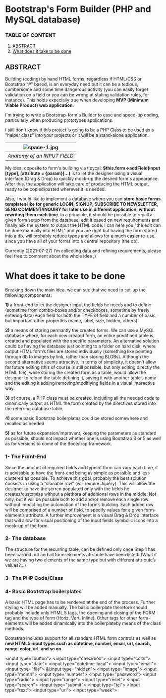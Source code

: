 
# Bootstrap's Form Builder (PHP and  MySQL database)
### TABLE OF CONTENT ###
1. [ABSTRACT](#abstract)
2. [What does it take to be done](#what-does-it-take-to-be-done)

## ABSTRACT ##
Building (coding) by hand HTML forms, regardless if HTML/CSS or Bootstrap “#” based, is an everyday need but it can be a tedious, cumbersome and some time dangerous activity (you can easily forget validation on a field or you can be wrong at stating validation rules, for instance).
This holds expecially true when developing __MVP (Minimum Viable Product) web application__.


I'm trying to write a Bootstrap-form's Builder to ease and speed-up coding, particularly when producing prototypes
applications.

I still don't know if this project is going to be a PHP Class to be used as a "helper class" into your projects or it will be 
a stand-alone application.


| ![space-1.jpg](https://user-images.githubusercontent.com/48808238/127162350-eecdc2e2-e0d0-4a18-9d79-5046726500d8.png) | 
|:--:| 
| *Anatomy of an INPUT FIELD* |

My idea, opposite to form's building via tipycal:   __$this.form->addField(input [type], [attribute = {param}]...)__ is to let the designer using a visual
interface (Drag & Drop) to quickly mock-up the desired form's appearance.
After this, the application will take care of producing the HTML output, ready to be copied/pasted wherever it is needed.

Also, I would like to implement a database where you can __store basic forms templates like for generic LOGIN, SIGNUP, SUBSCRIBE TO NEWSLETTER,
SEND COMMENT/INQUIRY for later use in different application, without rewriting them each time__.
In a principle, it should be possible to recall a given form setup from the database, edit it based on new requirements and finally ask the system
to output the HTML code.
I can here you "the edit can be done manually into HTML" and you are right but having the form stored into a db, will probably reduce typos and allows
for a much easier re-use, since you have all of your forms into a central repository (the db).

Currently (2021-07-27) I'm collecting data and refining requirements, please feel free to comment about the whole idea ;)



# What does it take to be done


Breaking down the main idea, we can see that we need to set-up the following components:

__1)__ a front-end to let the designer input the fields he needs and to define (sometime from combo-boxes and/or checkboxes, sometime by freely entering data) each field for both the TYPE of field and a number of basic but important other properties (name, label, size, hidden, others)

__2)__ a means of storing permantly the created forms.
We can use a MySQL database where, for each new created form, an entire predifined table is created and populated with the specific parameters.
An alternative solution could be having the database just pointing to a folder on hard disk, where output HTML form’s files are stored individually (something like pointing through db to images by link, rather than storing BLOBs).
Although the second alternative seems attractive, in terms of simplicity, it doesn’t allow for future editing (this of course is still possible, but only editing directly the HTML file), while storing the created form as a table, would allow the designer to reload the table defining it, saving it with another table’s name and the editing it adding/removing/modifiying fields in a visual interactive way.

__3)__ of course, a PHP class must be created, including all the needed code to dinamically output as HTML the form created by the directives stored into the referring database table.

__4)__ some basic Bootstrap boilerplates could be stored somewhere and recalled as needed

__5)__ as for future expansion/improvent, keeping the parameters as standard as possible, should not impact whether one is using Bootstrap 3 or 5 as well as for versions to come of the Bootstrap framework.



### 1- The Front-End ###
 Since the amount of  required fields and type of form can vary each time, it is advisable to have the front-end being as simple as possible and less cluttered as possible.
To achieve this goal, probably the best solution consists in using a “clonable row” (will require Jquery).
This will allow the designer to have the scrren populated only with the fields he creates/customize without a plethora of additional rows in the middle.
Not only, but it will be possible both to add and/or remove each single row without impacting the automation of the form’s building.
Each added row will be comprised of a number of field, to specify values for a given form-element’s attribute.
A further improvement is a visual Drag & Drop interface that will allow for visual positioning of the input fields symbolic icons into a mock-up of the form.

### 2- The database ###
 The structure for the recurring table, can be defined only once Step 1 has been carried out and all form-elements attribute have been listed.
(What if we are having two elements of the same type but with different attribute’s values?...)



### 3- The PHP Code/Class ###

### 4- Basic Bootstrap boilerplates ###
A basic HTML page has to be rendered at the end of the process.
Further styling will be added manually.
The basic boilerplate therefore should probably include only HTML 5 tags, the opening and closing of the FORM tag and the type of form (Horiz, Vert, Inline).
Other tags for other form-elements will be added dinamically into the boilerplateby means of the class methods.


Bootstrap includes support for all standard HTML form controls as well as __new HTML5 input types such as datetime, number, email, url, search, range, color, url, and so on.__



&lt;input type="button"&gt;
&lt;input type="checkbox"&gt;
&lt;input type="color"&gt;
&lt;input type="date"&gt;
&lt;input type="datetime-local"&gt;
&lt;input type="email"&gt;
&lt;input type="file"&gt;
&i;input type="hidden"&gt;
&lt;input type="image"&gt;
&lt;input type="month"&gt;
&lt;input type="number"&gt;
&lt;input type="password"&gt;
&lt;input type="radio"&gt;
&lt;input type="range"&gt;
&lt;input type="reset"&gt;
&lt;input type="search"&gt;
&lt;input type="submit"&gt;
&lt;input type="tel"&gt;
&lt;input type="text"&gt;
&lt;input type="url"&gt;
&lt;input type="week"&gt;



